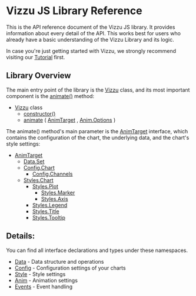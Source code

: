# Vizzu JS Library Reference

This is the API reference document of the Vizzu JS library. It provides information
about every detail of the API. This works best for users who already have a basic
understanding of the Vizzu Library and its logic.

In case you're just getting started with Vizzu, we strongly recommend visiting our 
[Tutorial](https://lib.vizzuhq.com/0.3.0) first.

## Library Overview

The main entry point of the library is the [Vizzu](classes/default.html) class, 
and its most important component is the [animate()](classes/default.html#animate) method:

* [Vizzu](classes/default.html) class
	* [constructor()](classes/default.html#constructor)
	* [animate](classes/default.html#animate) ( [AnimTarget](interfaces/AnimTarget.html) , [Anim.Options](interfaces/Anim.Options.html) )

The animate() method's main parameter is the [AnimTarget](interfaces/AnimTarget.html)
interface, which contains the configuration of the chart, the underlying data, and the chart's style settings:

* [AnimTarget](interfaces/AnimTarget.html)
	* [Data.Set](modules/Data.html#Set)
	* [Config.Chart](interfaces/Config.Chart.html)
		* [Config.Channels](interfaces/Config.Channels.html)
	* [Styles.Chart](interfaces/Styles.Chart.html)
		* [Styles.Plot](interfaces/Styles.Plot.html)
			* [Styles.Marker](interfaces/Styles.Marker.html)
			* [Styles.Axis](interfaces/Styles.Axis.html)
		* [Styles.Legend](interfaces/Styles.Legend.html)
		* [Styles.Title](interfaces/Styles.Title.html)
		* [Styles.Tooltip](interfaces/Styles.Tooltip.html)
		

## Details:

You can find all interface declarations and types under these namespaces. 

* [Data](modules/Data.html) - Data structure and operations
* [Config](modules/Config.html) - Configuration settings of your charts
* [Style](modules/Styles.html) - Style settings
* [Anim](modules/Anim.html) - Animation settings
* [Events](modules/Event.html) - Event handling
